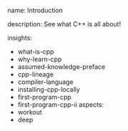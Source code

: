 name: Introduction

description: See what C++ is all about!

insights:
  - what-is-cpp
  - why-learn-cpp
  - assumed-knowledge-preface
  - cpp-lineage
  - compiler-language
  - installing-cpp-locally
  - first-program-cpp
  - first-program-cpp-ii
aspects:
  - workout
  - deep